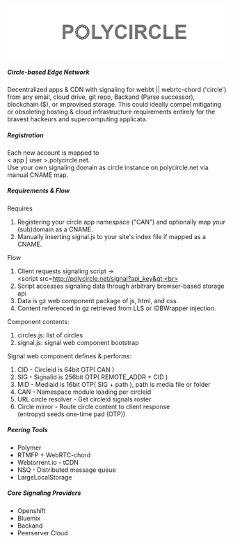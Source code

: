 ![logo](/polycircle.png?raw=true "Optional Title")
##### Circle-based Edge Network #####
 
Decentralized apps & CDN with signaling for webbt || webrtc-chord ('circle') from any email, cloud drive, git repo, Backand (Parse successor), blockchain ($), or improvised storage. This could ideally compel mitigating or obsoleting hosting & cloud infrastructure requirements entirely for the bravest hackeurs and supercomputing applicata.

##### Registration #####
Each new account is mapped to <br>
&lt; app | user &gt;.polycircle.net.
<br>Use your own signaling domain as circle instance on polycircle.net via manual CNAME map.

##### Requirements & Flow #####

Requires<br>
1. Registering your circle app namespace ("CAN") and optionally map your (sub)domain as a CNAME.<br>
2. Manually inserting signal.js to your site's index file if mapped as a CNAME.<br>

Flow<br>
1. Client requests signaling script -> <br>&lt;script src=http://polycircle.net/signal?api_key&gt;<br>
2. Script accesses signaling data through arbitrary browser-based storage api<br>
3. Data is gz web component package of js, html, and css.<br>
4. Content referenced in gz retrieved from LLS or IDBWrapper injection.<br>

Component contents: <br>
1. circles.js:  list of circles<br>
2. signal.js:  signal web component bootstrap<br>

Signal web component defines & performs:<br>
1. CID - Circleid is 64bit OTP( CAN )<br>
2. SIG - Signalid is 256bit OTP( REMOTE_ADDR + CID )<br>
3. MID - Mediaid is 16bit OTP( SIG + path ), path is media file or folder<br>
4. CAN - Namespace module loading per circleid<br>
5. URL circle resolver - Get circleid signals roster<br>
6. Circle mirror - Route circle content to client response<br>
(entropyd seeds one-time pad (OTP))
##### Peering Tools #####
- Polymer
- RTMFP + WebRTC-chord 
- Webtorrent.io - tCDN
- NSQ - Distributed message queue 
- LargeLocalStorage

##### Core Signaling Providers #####
- Openshift
- Bluemix
- Backand
- Peerserver Cloud
